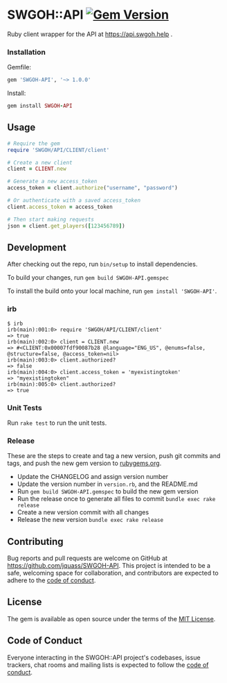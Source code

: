 # SWGOH::API [![Gem Version](https://badge.fury.io/rb/SWGOH-API.svg)](https://badge.fury.io/rb/SWGOH-API)
Ruby client wrapper for the API at https://api.swgoh.help .

### Installation

Gemfile:

```ruby
gem 'SWGOH-API', '~> 1.0.0'
```

Install:

```ruby
gem install SWGOH-API
```

## Usage
```ruby
# Require the gem
require 'SWGOH/API/CLIENT/client'

# Create a new client
client = CLIENT.new

# Generate a new access_token
access_token = client.authorize("username", "password")

# Or authenticate with a saved access_token
client.access_token = access_token

# Then start making requests
json = client.get_players([123456789])
```

## Development

After checking out the repo, run `bin/setup` to install dependencies.

To build your changes, run `gem build SWGOH-API.gemspec`

To install the build onto your local machine, run `gem install 'SWGOH-API'`. 

### irb
```
$ irb
irb(main):001:0> require 'SWGOH/API/CLIENT/client'
=> true
irb(main):002:0> client = CLIENT.new
=> #<CLIENT:0x00007fdf90087b28 @language="ENG_US", @enums=false, @structure=false, @access_token=nil>
irb(main):003:0> client.authorized?
=> false
irb(main):004:0> client.access_token = 'myexistingtoken'
=> "myexistingtoken"
irb(main):005:0> client.authorized?
=> true
```

### Unit Tests

Run `rake test` to run the unit tests.

### Release
These are the steps to create and tag a new version, push git commits and tags, and push the new gem version to [rubygems.org](https://rubygems.org).

- Update the CHANGELOG and assign version number
- Update the version number in `version.rb`, and the README.md
- Run `gem build SWGOH-API.gemspec` to build the new gem version
- Run the release once to generate all files to commit `bundle exec rake release`  
- Create a new version commit with all changes
- Release the new version `bundle exec rake release`

## Contributing

Bug reports and pull requests are welcome on GitHub at https://github.com/jquass/SWGOH-API. This project is intended to be a safe, welcoming space for collaboration, and contributors are expected to adhere to the [code of conduct](https://github.com/jquass/SWGOH-API/blob/master/CODE_OF_CONDUCT.md).

## License

The gem is available as open source under the terms of the [MIT License](https://opensource.org/licenses/MIT).

## Code of Conduct

Everyone interacting in the SWGOH::API project's codebases, issue trackers, chat rooms and mailing lists is expected to follow the [code of conduct](https://github.com/jquass/SWGOH-API/blob/master/CODE_OF_CONDUCT.md).
